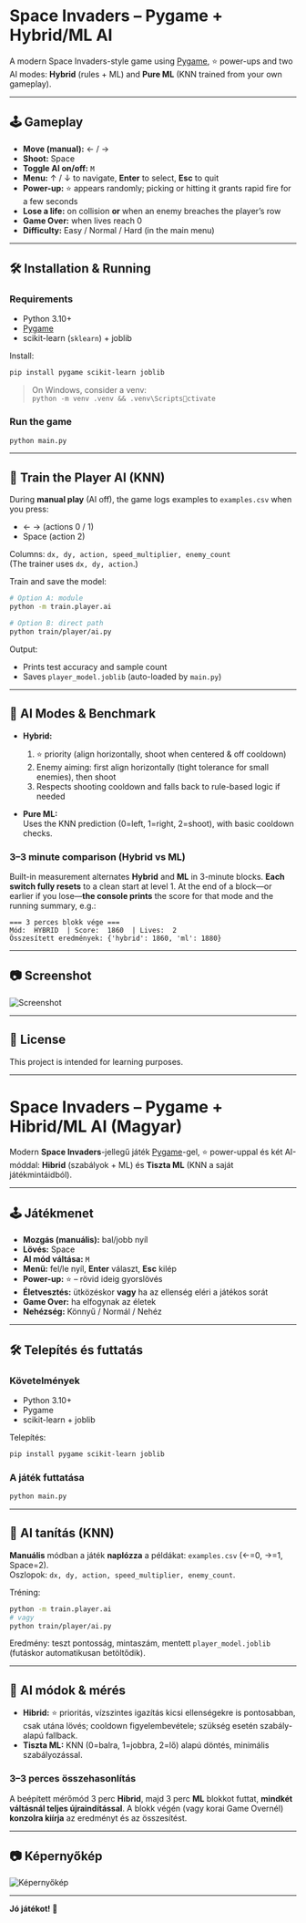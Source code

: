 # Space Invaders – Pygame + Hybrid/ML AI

A modern Space Invaders-style game using [Pygame](https://www.pygame.org/news), ⭐ power-ups and two AI modes: **Hybrid** (rules + ML) and **Pure ML** (KNN trained from your own gameplay).

---

## 🕹️ Gameplay

- **Move (manual):** ← / →  
- **Shoot:** Space  
- **Toggle AI on/off:** `M`  
- **Menu:** ↑ / ↓ to navigate, **Enter** to select, **Esc** to quit  
- **Power-up:** ⭐ appears randomly; picking or hitting it grants rapid fire for a few seconds  
- **Lose a life:** on collision **or** when an enemy breaches the player’s row  
- **Game Over:** when lives reach 0  
- **Difficulty:** Easy / Normal / Hard (in the main menu)

---

## 🛠️ Installation & Running

### Requirements
- Python 3.10+
- [Pygame](https://www.pygame.org/news)
- scikit-learn (`sklearn`) + joblib

Install:
```bash
pip install pygame scikit-learn joblib
```

> On Windows, consider a venv:  
> `python -m venv .venv && .venv\Scriptsctivate`

### Run the game
```bash
python main.py
```

---

## 🧠 Train the Player AI (KNN)

During **manual play** (AI off), the game logs examples to `examples.csv` when you press:
- ←  →  (actions 0 / 1)
- Space (action 2)

Columns: `dx, dy, action, speed_multiplier, enemy_count`  
(The trainer uses `dx, dy, action`.)

Train and save the model:
```bash
# Option A: module
python -m train.player.ai

# Option B: direct path
python train/player/ai.py
```

Output:
- Prints test accuracy and sample count
- Saves `player_model.joblib` (auto-loaded by `main.py`)

---

## 🤖 AI Modes & Benchmark

- **Hybrid:**  
  1) ⭐ priority (align horizontally, shoot when centered & off cooldown)  
  2) Enemy aiming: first align horizontally (tight tolerance for small enemies), then shoot  
  3) Respects shooting cooldown and falls back to rule-based logic if needed

- **Pure ML:**  
  Uses the KNN prediction (0=left, 1=right, 2=shoot), with basic cooldown checks.

### 3–3 minute comparison (Hybrid vs ML)
Built-in measurement alternates **Hybrid** and **ML** in 3-minute blocks. **Each switch fully resets** to a clean start at level 1. At the end of a block—or earlier if you lose—**the console prints** the score for that mode and the running summary, e.g.:
```
=== 3 perces blokk vége ===
Mód:  HYBRID  | Score:  1860  | Lives:  2
Összesített eredmények: {'hybrid': 1860, 'ml': 1880}
```

---

## 📷 Screenshot

![Screenshot](screenshot.png)

---

## 📄 License

This project is intended for learning purposes.

---

# Space Invaders – Pygame + Hibrid/ML AI (Magyar)

Modern **Space Invaders**-jellegű játék [Pygame](https://www.pygame.org/news)-gel, ⭐ power-uppal és két AI-móddal: **Hibrid** (szabályok + ML) és **Tiszta ML** (KNN a saját játékmintáidból).

---

## 🕹️ Játékmenet

- **Mozgás (manuális):** bal/jobb nyíl  
- **Lövés:** Space  
- **AI mód váltása:** `M`  
- **Menü:** fel/le nyíl, **Enter** választ, **Esc** kilép  
- **Power-up:** ⭐ – rövid ideig gyorslövés  
- **Életvesztés:** ütközéskor **vagy** ha az ellenség eléri a játékos sorát  
- **Game Over:** ha elfogynak az életek  
- **Nehézség:** Könnyű / Normál / Nehéz

---

## 🛠️ Telepítés és futtatás

### Követelmények
- Python 3.10+
- Pygame
- scikit-learn + joblib

Telepítés:
```bash
pip install pygame scikit-learn joblib
```

### A játék futtatása
```bash
python main.py
```

---

## 🧠 AI tanítás (KNN)

**Manuális** módban a játék **naplózza** a példákat: `examples.csv` (←=0, →=1, Space=2).  
Oszlopok: `dx, dy, action, speed_multiplier, enemy_count`.

Tréning:
```bash
python -m train.player.ai
# vagy
python train/player/ai.py
```

Eredmény: teszt pontosság, mintaszám, mentett `player_model.joblib` (futáskor automatikusan betöltődik).

---

## 🤖 AI módok & mérés

- **Hibrid:** ⭐ prioritás, vízszintes igazítás kicsi ellenségekre is pontosabban, csak utána lövés; cooldown figyelembevétele; szükség esetén szabály-alapú fallback.
- **Tiszta ML:** KNN (0=balra, 1=jobbra, 2=lő) alapú döntés, minimális szabályozással.

### 3–3 perces összehasonlítás
A beépített mérőmód 3 perc **Hibrid**, majd 3 perc **ML** blokkot futtat, **mindkét váltásnál teljes újraindítással**. A blokk végén (vagy korai Game Overnél) **konzolra kiírja** az eredményt és az összesítést.

---

## 📷 Képernyőkép

![Képernyőkép](screenshot.png)

---

**Jó játékot! 🚀**
